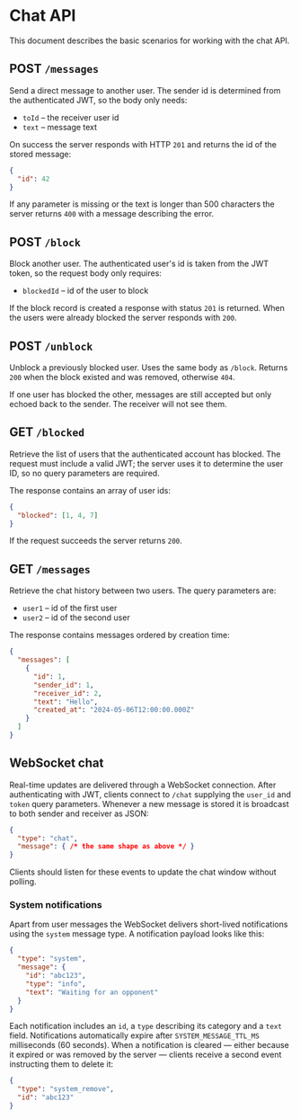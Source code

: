 # Chat API

This document describes the basic scenarios for working with the chat API.

## POST `/messages`
Send a direct message to another user. The sender id is determined from the
authenticated JWT, so the body only needs:

- `toId` – the receiver user id
- `text` – message text

On success the server responds with HTTP `201` and returns the id of the stored message:

```json
{
  "id": 42
}
```

If any parameter is missing or the text is longer than 500 characters the server
returns `400` with a message describing the error.

## POST `/block`
Block another user. The authenticated user's id is taken from the JWT token,
so the request body only requires:

- `blockedId` – id of the user to block

If the block record is created a response with status `201` is returned.
When the users were already blocked the server responds with `200`.

## POST `/unblock`
Unblock a previously blocked user. Uses the same body as `/block`.
Returns `200` when the block existed and was removed, otherwise `404`.

If one user has blocked the other, messages are still accepted but only echoed
back to the sender. The receiver will not see them.

## GET `/blocked`
Retrieve the list of users that the authenticated account has blocked. The
request must include a valid JWT; the server uses it to determine the user
ID, so no query parameters are required.

The response contains an array of user ids:

```json
{
  "blocked": [1, 4, 7]
}
```

If the request succeeds the server returns `200`.

## GET `/messages`
Retrieve the chat history between two users. The query parameters are:

- `user1` – id of the first user
- `user2` – id of the second user

The response contains messages ordered by creation time:

```json
{
  "messages": [
    {
      "id": 1,
      "sender_id": 1,
      "receiver_id": 2,
      "text": "Hello",
      "created_at": "2024-05-06T12:00:00.000Z"
    }
  ]
}
```

## WebSocket chat
Real-time updates are delivered through a WebSocket connection. After authenticating
with JWT, clients connect to `/chat` supplying the `user_id` and `token` query
parameters. Whenever a new message is stored it is broadcast to both sender and
receiver as JSON:

```json
{
  "type": "chat",
  "message": { /* the same shape as above */ }
}
```

Clients should listen for these events to update the chat window without polling.

### System notifications
Apart from user messages the WebSocket delivers short-lived notifications using
the `system` message type. A notification payload looks like this:

```json
{
  "type": "system",
  "message": {
    "id": "abc123",
    "type": "info",
    "text": "Waiting for an opponent"
  }
}
```

Each notification includes an `id`, a `type` describing its category and a
`text` field. Notifications automatically expire after
`SYSTEM_MESSAGE_TTL_MS` milliseconds (60 seconds). When a notification is
cleared — either because it expired or was removed by the server — clients
receive a second event instructing them to delete it:

```json
{
  "type": "system_remove",
  "id": "abc123"
}
```

